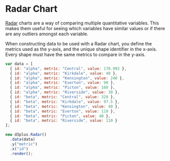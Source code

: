 # Radar Chart

[Radar](http://d3plus.org/docs/#Radar) charts are a way of comparing multiple quantitative variables. This makes them useful for seeing which variables have similar values or if there are any outliers amongst each variable. 

When constructing data to be used with a Radar chart, you define the metrics used as the y-axis, and the unique shape identifier in the x-axis. Every shape must have the same metrics to compare in the y-axis.



```js
var data = [
  { id: "alpha", metric: "Central", value: 170.992 },
  { id: "alpha", metric: "Kirkdale", value: 40 },
  { id: "alpha", metric: "Kensington", value: 240 },
  { id: "alpha", metric: "Everton", value: 90 },
  { id: "alpha", metric: "Picton", value: 160 },
  { id: "alpha", metric: "Riverside", value: 30 },
  { id: "beta", metric: "Central", value: 320 },
  { id: "beta", metric: "Kirkdale", value: 97.5 },
  { id: "beta", metric: "Kensington", value: 40 },
  { id: "beta", metric: "Everton", value: 110 },
  { id: "beta", metric: "Picton", value: 40 },
  { id: "beta", metric: "Riverside", value: 110 }
];

new d3plus.Radar()
  .data(data)
  .y("metric")
  .x("id")
  .render();
```
